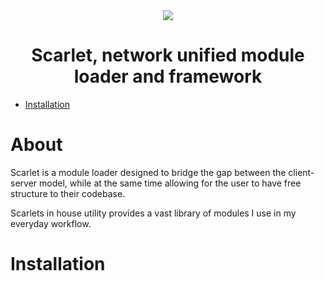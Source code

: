 <div align="center">
	<image src="images/svg/logo_concept.svg">
	<h1> Scarlet, network unified module loader and framework </h1>
</div>

* [Installation](#installation)

# About
Scarlet is a module loader designed to bridge the gap between the client-server model, while at the same time allowing for the user to have free structure to their codebase.

Scarlets in house utility provides a vast library of modules I use in my everyday workflow.

# Installation